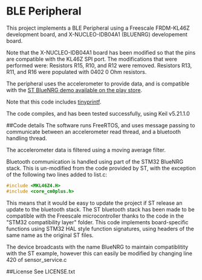 # BLE Peripheral
This project implements a BLE Peripheral using a Freescale FRDM-KL46Z development board, and X-NUCLEO-IDB04A1 (BLUENRG) developement board.

Note that the X-NUCLEO-IDB04A1 board has been modified so that the pins are compatible with the KL46Z SPI port.
The modifications that were performed were:
Resistors R15, R10, and R12 were removed.
Resistors R13, R11, and R16 were populated with 0402 0 Ohm resistors.

The peripheral uses the accelerometer to provide data, and is compatible with the [ST BlueNRG demo available on the play store](https://play.google.com/store/apps/details?id=com.st.blunrg&hl=en_GB).

Note that this code includes [tinyprintf](https://github.com/cjlano/tinyprintf/blob/master/LICENSE.BSD-new).

The code compiles, and has been tested successfully, using Keil v5.21.1.0

##Code details
The software runs FreeRTOS, and uses message passing to communicate between an accelerometer read thread, and a bluetooth handling thread.

The accelerometer data is filtered using a moving average filter.

Bluetooth communication is handled using part of the STM32 BlueNRG stack. This is un-modified from the code provided by ST, with the exception of the following two lines added to list.c:
```c
#include <MKL46Z4.H>
#include <core_cm0plus.h>
```
This means that it would be easy to update the project if ST release an update to the bluetooth stack. The ST bluetooth stack has been made to be compatible with the Freescale microcontroller thanks to the code in the "STM32 compatibility layer" folder. This code implements board-specific functions using STM32 HAL style function signatures, using headers of the same name as the original ST files. 

The device broadcasts with the name BlueNRG to maintain compatiblitity with the ST example, however this can easily be modified by changing line 420 of sensor_service.c

##License
See LICENSE.txt


